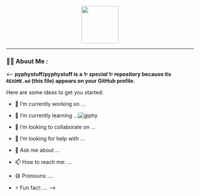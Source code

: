 
<div id="header" align="center">
  <img src="https://media.giphy.com/media/M9gbBd9nbDrOTu1Mqx/giphy.gif" width="100"/>
</div>

---

### :man_technologist: About Me :

<--
**pyphystuff/pyphystuff is a ✨ _special_ ✨ repository because its `README.md` (this file) appears on your GitHub profile.**

Here are some ideas to get you started:

- 🔭 I’m currently working on ...
- 🌱 I’m currently learning ...![giphy](https://github.com/pyphystuff/pyphystuff/assets/43761612/b66993e0-231f-4f3d-85b1-f8c74ac3c933)

- 👯 I’m looking to collaborate on ...
- 🤔 I’m looking for help with ...
- 💬 Ask me about ...
- 📫 How to reach me: ...
- 😄 Pronouns: ...
- ⚡ Fun fact: ...
-->
